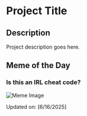 # Project Title

## Description

Project description goes here.

## Meme of the Day

### Is this an IRL cheat code?
![Meme Image](https://i.redd.it/zeahge9t747f1.png)

Updated on: [6/16/2025]